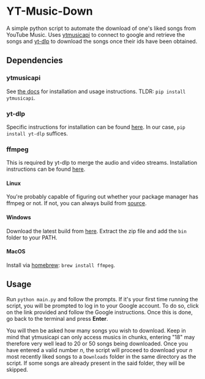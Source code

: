 # YT-Music-Down

A simple python script to automate the download of one's liked songs from YouTube Music.
Uses [ytmusicapi](https://ytmusicapi.readthedocs.io/en/stable/) to connect to google and
retrieve the songs and [yt-dlp](https://github.com/yt-dlp/yt-dlp) to download the songs once
their ids have been obtained.

## Dependencies

### ytmusicapi

See [the docs](https://ytmusicapi.readthedocs.io/en/stable/index.html) for installation and
usage instructions. TLDR: `pip install ytmusicapi`.

### yt-dlp

Specific instructions for installation can be found
[here](https://github.com/yt-dlp/yt-dlp#installation). In our case, `pip install yt-dlp` suffices.

### ffmpeg

This is required by yt-dlp to merge the audio and video streams. Installation instructions can be
found [here](https://ffmpeg.org/download.html).

#### Linux

You're probably capable of figuring out whether your package manager has ffmpeg or not. If not,
you can always build from [source](https://github.com/FFmpeg/FFmpeg).

#### Windows

Download the latest build from [here](https://ffmpeg.org/download.html#build-windows). Extract the
zip file and add the `bin` folder to your PATH.

#### MacOS

Install via [homebrew](https://brew.sh/): `brew install ffmpeg`.

## Usage

Run `python main.py` and follow the prompts. If it's your first time running the script, you will
be prompted to log in to your Google account. To do so, click on the link provided and follow the
Google instructions. Once this is done, go back to the terminal and press **Enter**.

You will then be asked how many songs you wish to download. Keep in mind that ytmusicapi can only access
musics in chunks, entering "18" may therefore very well lead to 20 or 50 songs being downloaded. Once you
have entered a valid number *n*, the script will proceed to download your *n* most recently liked songs
to a `Downloads` folder in the same directory as the script. If some songs are already present in the
said folder, they will be skipped.